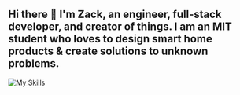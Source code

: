 ## Hi there 👋 I'm Zack, an engineer, full-stack developer, and creator of things. I am an MIT student who loves to design smart home products & create solutions to unknown problems. 

[![My Skills](https://skillicons.dev/icons?i=js,html,css,js,mongodb,react,express,nodejs,py,angular,cs,postgres,redux,bootstrap,flask,mysql,docker,tensorflow,cpp)](https://skillicons.dev)


<!--
**Softwurxs/Softwurxs** is a ✨ _special_ ✨ repository because its `README.md` (this file) appears on your GitHub profile.

Here are some ideas to get you started:

- 🔭 I’m currently working on ...
- 🌱 I’m currently learning ...
- 👯 I’m looking to collaborate on ...
- 🤔 I’m looking for help with ...
- 💬 Ask me about ...
- 📫 How to reach me: ...
- 😄 Pronouns: ...
- ⚡ Fun fact: ...
-->
